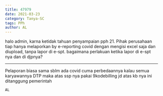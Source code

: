 ```yaml
---
title: 47979
date: 2021-03-23
category: Tanya-SC
tags: PPh
author: AL
---
```


halo admin, karna ketidak tahuan penyampaian pph 21. Pihak perusahaan tiap hanya melaporkan by e-reporting covid dengan mengisi excel saja dan diupload, tanpa lapor di e-spt. bagaimana perlakuan ketika lapor di e-spt nya dan di djpnya?

---

Pelaporan biasa sama sblm ada covid cuma perbedaannya kalau semua karyawannya DTP maka atas ssp nya pakai 9kodebilling jd atas kb nya ini ditanggung pemerintah

`AL`

